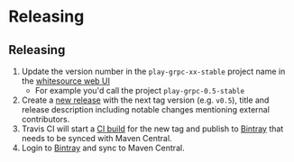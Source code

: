 # Releasing

## Releasing

1. Update the version number in the `play-grpc-xx-stable` project name in the [whitesource web UI](https://saas.whitesourcesoftware.com)
    - For example you'd call the project `play-grpc-0.5-stable`
1. Create a [new release](https://github.com/playframework/play-grpc/releases/new) with the next tag version (e.g. `v0.5`), title and release description including notable changes mentioning external contributors.
1. Travis CI will start a [CI build](https://travis-ci.org/playframework/play-grpc/builds) for the new tag and publish to [Bintray](https://bintray.com/playframework/maven) that needs to be synced with Maven Central.
1. Login to [Bintray](https://bintray.com/playframework/maven/play-grpc) and sync to Maven Central.
